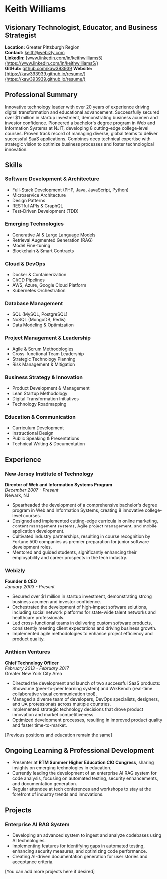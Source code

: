 # Keith Williams

## Visionary Technologist, Educator, and Business Strategist

**Location:** Greater Pittsburgh Region  
**Contact:** keith@webizly.com  
**LinkedIn:** [www.linkedin.com/in/keithwilliams5](https://www.linkedin.com/in/keithwilliams5/)  
**GitHub:** [github.com/kaw393939](https://github.com/kaw393939)
**Website:**[https://kaw393939.github.io/resume/](https://kaw393939.github.io/resume/)

## Professional Summary
 
Innovative technology leader with over 20 years of experience driving digital transformation and educational advancement. Successfully secured over $1 million in startup investment, demonstrating business acumen and investor confidence. Pioneered a bachelor's degree program in Web and Information Systems at NJIT, developing 8 cutting-edge college-level courses. Proven track record of managing diverse, global teams to deliver successful SaaS applications. Combines deep technical expertise with strategic vision to optimize business processes and foster technological innovation.

## Skills

### Software Development & Architecture
- Full-Stack Development (PHP, Java, JavaScript, Python)
- Microservice Architecture
- Design Patterns
- RESTful APIs & GraphQL
- Test-Driven Development (TDD)

### Emerging Technologies
- Generative AI & Large Language Models
- Retrieval Augmented Generation (RAG)
- Model Fine-tuning
- Blockchain & Smart Contracts

### Cloud & DevOps
- Docker & Containerization
- CI/CD Pipelines
- AWS, Azure, Google Cloud Platform
- Kubernetes Orchestration

### Database Management
- SQL (MySQL, PostgreSQL)
- NoSQL (MongoDB, Redis)
- Data Modeling & Optimization

### Project Management & Leadership
- Agile & Scrum Methodologies
- Cross-functional Team Leadership
- Strategic Technology Planning
- Risk Management & Mitigation

### Business Strategy & Innovation
- Product Development & Management
- Lean Startup Methodology
- Digital Transformation Initiatives
- Technology Roadmapping

### Education & Communication
- Curriculum Development
- Instructional Design
- Public Speaking & Presentations
- Technical Writing & Documentation

## Experience

### New Jersey Institute of Technology
**Director of Web and Information Systems Program**  
*December 2007 - Present*  
Newark, NJ

- Spearheaded the development of a comprehensive bachelor's degree program in Web and Information Systems, creating 8 innovative college-level courses.
- Designed and implemented cutting-edge curricula in online marketing, content management systems, Agile project management, and mobile application development.
- Cultivated industry partnerships, resulting in course recognition by Fortune 500 companies as premier preparation for junior software development roles.
- Mentored and guided students, significantly enhancing their employability and career prospects in the tech industry.

### Webizly
**Founder & CEO**  
*January 2003 - Present*

- Secured over $1 million in startup investment, demonstrating strong business acumen and investor confidence.
- Orchestrated the development of high-impact software solutions, including social network platforms for state-wide talent networks and healthcare professionals.
- Led cross-functional teams in delivering custom software products, consistently meeting client expectations and driving business growth.
- Implemented agile methodologies to enhance project efficiency and product quality.

### Anthiem Ventures
**Chief Technology Officer**  
*February 2013 - February 2017*  
Greater New York City Area

- Directed the development and launch of two successful SaaS products: Showd.me (peer-to-peer learning system) and WrkBench (real-time collaborative visual communication tool).
- Managed a diverse team of developers, DevOps specialists, designers, and QA professionals across multiple countries.
- Implemented strategic technology decisions that drove product innovation and market competitiveness.
- Optimized development processes, resulting in improved product quality and faster time-to-market.

[Previous positions and education remain the same]

## Ongoing Learning & Professional Development

- Presenter at **RTM Summer Higher Education CIO Congress**, sharing insights on emerging technologies in education.
- Currently leading the development of an enterprise AI RAG system for code analysis, focusing on automated testing, security enhancements, and documentation generation.
- Regular attendee at tech conferences and workshops to stay at the forefront of industry trends and innovations.

## Projects

### Enterprise AI RAG System
- Developing an advanced system to ingest and analyze codebases using AI technologies.
- Implementing features for identifying gaps in automated testing, enhancing security measures, and optimizing code performance.
- Creating AI-driven documentation generation for user stories and acceptance criteria.

[You can add more projects here if desired]
